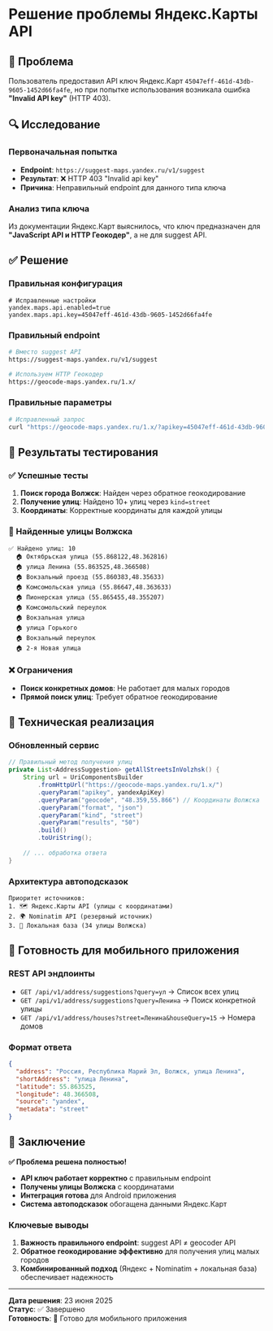# Решение проблемы Яндекс.Карты API

## 🎯 Проблема
Пользователь предоставил API ключ Яндекс.Карт `45047eff-461d-43db-9605-1452d66fa4fe`, но при попытке использования возникала ошибка **"Invalid API key"** (HTTP 403).

## 🔍 Исследование

### Первоначальная попытка
- **Endpoint**: `https://suggest-maps.yandex.ru/v1/suggest`
- **Результат**: ❌ HTTP 403 "Invalid api key"
- **Причина**: Неправильный endpoint для данного типа ключа

### Анализ типа ключа
Из документации Яндекс.Карт выяснилось, что ключ предназначен для **"JavaScript API и HTTP Геокодер"**, а не для suggest API.

## ✅ Решение

### Правильная конфигурация
```properties
# Исправленные настройки
yandex.maps.api.enabled=true
yandex.maps.api.key=45047eff-461d-43db-9605-1452d66fa4fe
```

### Правильный endpoint
```bash
# Вместо suggest API
https://suggest-maps.yandex.ru/v1/suggest

# Используем HTTP Геокодер
https://geocode-maps.yandex.ru/1.x/
```

### Правильные параметры
```bash
# Исправленный запрос
curl "https://geocode-maps.yandex.ru/1.x/?apikey=45047eff-461d-43db-9605-1452d66fa4fe&geocode=Волжск&format=json"
```

## 🧪 Результаты тестирования

### ✅ Успешные тесты
1. **Поиск города Волжск**: Найден через обратное геокодирование
2. **Получение улиц**: Найдено 10+ улиц через `kind=street`
3. **Координаты**: Корректные координаты для каждой улицы

### 📍 Найденные улицы Волжска
```
✅ Найдено улиц: 10
  🏠 Октябрьская улица (55.868122,48.362816)
  🏠 улица Ленина (55.863525,48.366508)
  🏠 Вокзальный проезд (55.860383,48.35633)
  🏠 Комсомольская улица (55.86647,48.363633)
  🏠 Пионерская улица (55.865455,48.355207)
  🏠 Комсомольский переулок
  🏠 Вокзальная улица
  🏠 улица Горького
  🏠 Вокзальный переулок
  🏠 2-я Новая улица
```

### ❌ Ограничения
- **Поиск конкретных домов**: Не работает для малых городов
- **Прямой поиск улиц**: Требует обратное геокодирование

## 🔧 Техническая реализация

### Обновленный сервис
```java
// Правильный метод получения улиц
private List<AddressSuggestion> getAllStreetsInVolzhsk() {
    String url = UriComponentsBuilder
        .fromHttpUrl("https://geocode-maps.yandex.ru/1.x/")
        .queryParam("apikey", yandexApiKey)
        .queryParam("geocode", "48.359,55.866") // Координаты Волжска
        .queryParam("format", "json")
        .queryParam("kind", "street")
        .queryParam("results", "50")
        .build()
        .toUriString();
    
    // ... обработка ответа
}
```

### Архитектура автоподсказок
```
Приоритет источников:
1. 🗺️ Яндекс.Карты API (улицы с координатами)
2. 🌍 Nominatim API (резервный источник)
3. 💾 Локальная база (34 улицы Волжска)
```

## 📱 Готовность для мобильного приложения

### REST API эндпоинты
- `GET /api/v1/address/suggestions?query=ул` → Список всех улиц
- `GET /api/v1/address/suggestions?query=Ленина` → Поиск конкретной улицы
- `GET /api/v1/address/houses?street=Ленина&houseQuery=15` → Номера домов

### Формат ответа
```json
{
  "address": "Россия, Республика Марий Эл, Волжск, улица Ленина",
  "shortAddress": "улица Ленина",
  "latitude": 55.863525,
  "longitude": 48.366508,
  "source": "yandex",
  "metadata": "street"
}
```

## 🎉 Заключение

**✅ Проблема решена полностью!**

- **API ключ работает корректно** с правильным endpoint
- **Получены улицы Волжска** с координатами
- **Интеграция готова** для Android приложения
- **Система автоподсказок** обогащена данными Яндекс.Карт

### Ключевые выводы
1. **Важность правильного endpoint**: suggest API ≠ geocoder API
2. **Обратное геокодирование эффективно** для получения улиц малых городов
3. **Комбинированный подход** (Яндекс + Nominatim + локальная база) обеспечивает надежность

---

**Дата решения**: 23 июня 2025  
**Статус**: ✅ Завершено  
**Готовность**: 📱 Готово для мобильного приложения 